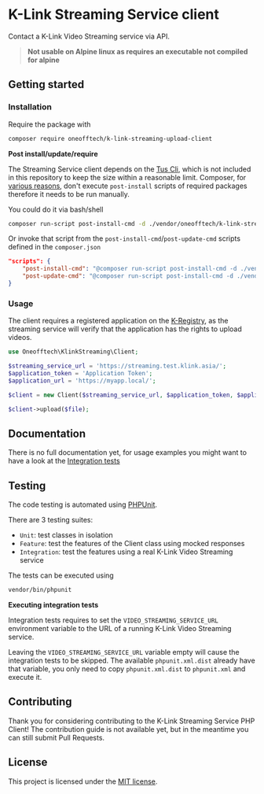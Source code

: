 # K-Link Streaming Service client

Contact a K-Link Video Streaming service via API.

> **Not usable on Alpine linux as requires an executable not compiled for alpine**

## Getting started

### Installation

Require the package with

```bash
composer require oneofftech/k-link-streaming-upload-client
```

**Post install/update/require**

The Streaming Service client depends on the [Tus Cli](https://github.com/avvertix/tus-client-cli), 
which is not included in this repository to keep the size within a reasonable limit. Composer, 
for [various reasons](https://github.com/composer/composer/issues/1193), don't execute 
`post-install` scripts of required packages therefore it needs to be run manually.

You could do it via bash/shell

```bash
composer run-script post-install-cmd -d ./vendor/oneofftech/k-link-streaming-upload-client
```

Or invoke that script from the `post-install-cmd`/`post-update-cmd` scripts defined in the `composer.json`

```json
"scripts": {
    "post-install-cmd": "@composer run-script post-install-cmd -d ./vendor/oneofftech/k-link-streaming-upload-client",
    "post-update-cmd": "@composer run-script post-install-cmd -d ./vendor/oneofftech/k-link-streaming-upload-client"
}
```

### Usage

The client requires a registered application on the [K-Registry](https://github.com/k-box/k-link-registry), as the streaming service will verify that the application has the rights to upload videos.

```php
use Oneofftech\KlinkStreaming\Client;

$streaming_service_url = 'https://streaming.test.klink.asia/';
$application_token = 'Application Token';
$application_url = 'https://myapp.local/';

$client = new Client($streaming_service_url, $application_token, $application_url);

$client->upload($file);
```


## Documentation

There is no full documentation yet, for usage examples you might want to have a look at the [Integration tests](./tests/Integration/ClientUsageTest.php)


## Testing

The code testing is automated using [PHPUnit](https://phpunit.de/).

There are 3 testing suites:

- `Unit`: test classes in isolation
- `Feature`: test the features of the Client class using mocked responses
- `Integration`: test the features using a real K-Link Video Streaming service

The tests can be executed using

```bash
vendor/bin/phpunit
```

**Executing integration tests**

Integration tests requires to set the `VIDEO_STREAMING_SERVICE_URL` environment variable to the URL of a running K-Link Video Streaming service.

Leaving the `VIDEO_STREAMING_SERVICE_URL` variable empty will cause the integration tests to be skipped. The available `phpunit.xml.dist` already have that variable, you only need to copy `phpunit.xml.dist` to `phpunit.xml` and execute it.


## Contributing

Thank you for considering contributing to the K-Link Streaming Service PHP Client! The contribution guide is not available yet, but in the meantime you can still submit Pull Requests.

## License

This project is licensed under the [MIT license](./LICENSE).
